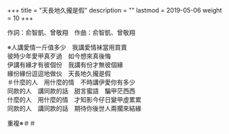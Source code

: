 +++
title = "天長地久攏是假"
description = ""
lastmod = 2019-05-06
weight = 10
+++

作詞：俞智凱、曾敬翔　作曲：俞智凱、曾敬翔

※人講愛情一斤值多少　我講愛情袜當用買賣  
彼時少年愛甲真歹過　如今想來真後悔  
伊講有緣才有彼個份　我講有份才無彼個緣  
緣份緣份逗逗地做伙　天長地久攏是假  
＃什麼的人　用什麼的情　不時講伊愛你有多少  
同款的人　講同款的話　甜言蜜語　騙甲茫西西  
什麼的人　用什麼的情　才知影今仔日變甲虛累累  
同款的人　講同款的話　期待你後世人甭擱來結緣  

重複※＃＃